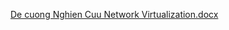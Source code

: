 [De cuong Nghien Cuu Network Virtualization.docx](https://github.com/ddtien66/CS2205.CH2002045/files/6588594/De.cuong.Nghien.Cuu.Network.Virtualization.docx)
